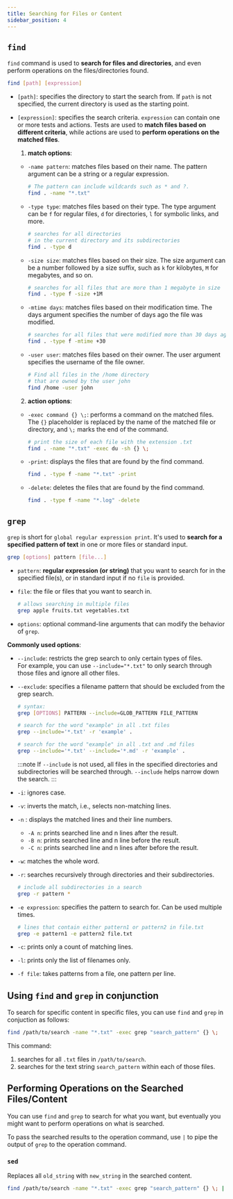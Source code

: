 ```yaml
---
title: Searching for Files or Content
sidebar_position: 4
---
```


## `find`

`find` command is used to **search for files and directories**, and even perform operations on the files/directories found.

```bash
find [path] [expression]
```

- `[path]`: specifies the directory to start the search from. If `path` is not specified, the current directory is used as the starting point.
- `[expression]`: specifies the search criteria. `expression` can contain one or more tests and actions. Tests are used to **match files based on different criteria**, while actions are used to **perform operations on the matched files**.

  1. **match options**:
  - `-name pattern`: matches files based on their name. The pattern argument can be a string or a regular expression.

    ```bash
    # The pattern can include wildcards such as * and ?.
    find . -name "*.txt"
    ```

  - `-type type`: matches files based on their type. The type argument can be `f` for regular files, `d` for directories, `l` for symbolic links, and more.

    ```bash
    # searches for all directories 
    # in the current directory and its subdirectories
    find . -type d
    ```

  - `-size size`: matches files based on their size. The size argument can be a number followed by a size suffix, such as `k` for kilobytes, `M` for megabytes, and so on.

    ```bash
    # searches for all files that are more than 1 megabyte in size
    find . -type f -size +1M
    ```

  - `-mtime days`: matches files based on their modification time. The days argument specifies the number of days ago the file was modified.

    ```bash
    # searches for all files that were modified more than 30 days ago
    find . -type f -mtime +30
    ```

  - `-user user`: matches files based on their owner. The user argument specifies the username of the file owner.

    ```bash
    # Find all files in the /home directory 
    # that are owned by the user john
    find /home -user john
    ```

  2. **action options**:
  - `-exec command {} \;`: performs a command on the matched files. The `{}` placeholder is replaced by the name of the matched file or directory, and `\;` marks the end of the command.
  
    ```bash
    # print the size of each file with the extension .txt
    find . -name "*.txt" -exec du -sh {} \;
    ```

  - `-print`: displays the files that are found by the find command.

    ```bash
    find . -type f -name "*.txt" -print
    ```

  - `-delete`: deletes the files that are found by the find command.

    ```bash
    find . -type f -name "*.log" -delete
    ```

## `grep`

`grep` is short for `global regular expression print`. It's used to **search for a specified pattern of text** in one or more files or standard input.

```bash
grep [options] pattern [file...]
```

- `pattern`: **regular expression (or string)** that you want to search for in the specified file(s), or in standard input if no `file` is provided.
- `file`: the file or files that you want to search in.

  ```bash
  # allows searching in multiple files
  grep apple fruits.txt vegetables.txt
  ```
  
- `options`: optional command-line arguments that can modify the behavior of `grep`.

**Commonly used options**:

- `--include`: restricts the grep search to only certain types of files.  
For example, you can use `--include="*.txt"` to only search through those files and ignore all other files.
- `--exclude`: specifies a filename pattern that should be excluded from the grep search.

  ```bash
  # syntax:
  grep [OPTIONS] PATTERN --include=GLOB_PATTERN FILE_PATTERN

  # search for the word "example" in all .txt files
  grep --include='*.txt' -r 'example' .

  # search for the word "example" in all .txt and .md files
  grep --include='*.txt' --include='*.md' -r 'example' .
  ```

  :::note
  If `--include` is not used, all files in the specified directories and subdirectories will be searched through. `--include` helps narrow down the search.
  :::

- `-i`: ignores case.
- `-v`: inverts the match, i.e., selects non-matching lines.
- `-n` : displays the matched lines and their line numbers.
  - `-A n`: prints searched line and n lines after the result.
  - `-B n`: prints searched line and n line before the result.
  - `-C n`: prints searched line and n lines after before the result.
- `-w`: matches the whole word.
- `-r`: searches recursively through directories and their subdirectories.

  ```bash
  # include all subdirectories in a search
  grep -r pattern *
  ```

- `-e expression`: specifies the pattern to search for. Can be used multiple times.

  ```bash
  # lines that contain either pattern1 or pattern2 in file.txt
  grep -e pattern1 -e pattern2 file.txt
  ```

- `-c`: prints only a count of matching lines.
- `-l`: prints only the list of filenames only.
- `-f file`: takes patterns from a file, one pattern per line.


## Using `find` and `grep` in conjunction

To search for specific content in specific files, you can use `find` and `grep` in conjuction as follows:

```bash
find /path/to/search -name "*.txt" -exec grep "search_pattern" {} \;
```

This command:
1. searches for all `.txt` files in `/path/to/search`.
2. searches for the text string `search_pattern` within each of those files.

## Performing Operations on the Searched Files/Content

You can use `find` and `grep` to search for what you want, but eventually you might want to perform operations on what is searched.

To pass the searched results to the operation command, use `|` to pipe the output of `grep` to the operation command.

### `sed`

Replaces all `old_string` with `new_string` in the searched content.

```bash
find /path/to/search -name "*.txt" -exec grep "search_pattern" {} \; | sed 's/old_string/new_string/g'
```

<!--
### `awk`
### `xargs`
-->
